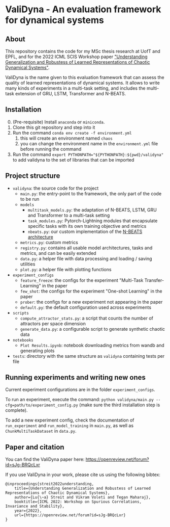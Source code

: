 # ValiDyna - An evaluation framework for dynamical systems

## About
This repository contains the code for my MSc thesis research at UofT and EPFL, and for the 2022 ICML SCIS Workshop paper ["Understanding Generalization and Robustess of Learned Representations of Chaotic Dynamical Systems"](https://openreview.net/forum?id=sJg-BRQcLxr).

ValiDyna is the name given to this evaluation framework that can assess the quality of learned representations of dynamical systems.
It allows to write many kinds of experiments in a multi-task setting, and includes the multi-task extension of GRU, LSTM, Transformer and N-BEATS.

## Installation
0. (Pre-requisite) Install `anaconda` or `miniconda`.
1. Clone this git repository and step into it
2. Run the command `conda env create -f environment.yml`
   1. this will create an environment named `chaos`
   2. you can change the environment name in the `environment.yml` file before running the command
3. Run the command `export PYTHONPATH="${PYTHONPATH}:${pwd}/validyna"` to add validyna to the set of libraries that can be imported

## Project structure
- `validyna`: the source code for the project
  - `main.py`: the entry-point to the framework, the only part of the code to be run
  - `models`
    - `multitask_models.py`: the adaptation of N-BEATS, LSTM, GRU and Transformer to a multi-task setting
    - `task_modules.py`: Pytorch-Lightning modules that encapsulate specific tasks with its own training objective and metrics
    - `nbeats.py`: our custom implementation of the [N-BEATS architecture](https://arxiv.org/abs/1905.10437)
  - `metrics.py`: custom metrics
  - `registry.py`: contains all usable model architectures, tasks and metrics, and can be easily extended
  - `data.py`: a helper file with data processing and loading / saving utilities
  - `plot.py`: a helper file with plotting functions
- `experiment_configs`
  - `feature_freeze`: the configs for the experiment "Multi-Task Transfer-Learning" in the paper
  - `few_shot`: the configs for the experiment "One-shot Learning" in the paper
  - `prober`: the configs for a new experiment not appearing in the paper
  - `default.py`: the default configuration used across experiments
- `scripts`
  - `compute_attractor_stats.py`: a script that counts the number of attractors per space dimension
  - `generate_data.py`: a configurable script to generate synthetic chaotic data
- `notebooks`
  - `Plot Results.ipynb`: notebook downloading metrics from wandb and generating plots
- `tests`: directory with the same structure as `validyna` containing tests per file

## Running experiments and writing new ones
Current experiment configurations are in the folder `experiment_configs`.

To run an experiment, execute the command: `python validyna/main.py --cfg=path/to/experiment_config.py` (make sure the third installation step is complete).

To add a new experiment config, check the documentation of `run_experiment` and `run_model_training` in `main.py`, as well as `ChunkMultiTaskDataset` in `data.py`.


## Paper and citation
You can find the ValiDyna paper here: https://openreview.net/forum?id=sJg-BRQcLxr

If you use ValiDyna in your work, please cite us using the following bibtex:
```
@inproceedings{streit2022understanding,
    title={Understanding Generalization and Robustess of Learned Representations of Chaotic Dynamical Systems},
    author={Lu{\~a} Streit and Vikram Voleti and Tegan Maharaj},
    booktitle={ICML 2022: Workshop on Spurious Correlations, Invariance and Stability},
    year={2022},
    url={https://openreview.net/forum?id=sJg-BRQcLxr}
}
```
